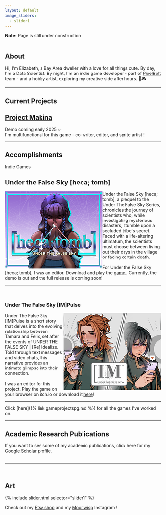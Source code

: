 ```yaml
---
layout: default
image_sliders:
  - slider1
---
```

<b>Note:</b> Page is still under construction  <br>
<br>

## About 
Hi, I’m Elizabeth, a Bay Area dweller with a love for all things cute. By day, I'm a Data Scientist. By night, I'm an indie game developer - part of <a href="https://pixelboltgames.wixsite.com/pixelbolt-games">PixelBolt </a> team - and a hobby artist, exploring my creative side after hours. 🎨🎮

<hr>

## Current Projects
<h2><a href= "https://pixelboltgames.wixsite.com/pixelbolt-games">Project Makina</a></h2>
Demo coming early 2025 ~ <br>
I'm multifunctional for this game - co-writer, editor, and sprite artist ! 

<hr>

## Accomplishments
Indie Games 
<h2>Under the False Sky [heca; tomb]</h2>
<img src="assets/gallery/hecatomb.png" alt="My Image" align="left"> Under the False Sky [heca; tomb], a prequel to the Under The False Sky Series, chronicles the journey of scientists who, while investigating mysterious disasters, stumble upon a secluded tribe's secret. Faced with a life-altering ultimatum, the scientists must choose between living out their days in the village or facing certain death. <br>
<br>
For Under the False Sky [heca; tomb], I was an editor. Download and play the <a href="https://elduator.itch.io/hecatomb"> game </a>. 
Currently, the demo is out and the full release is coming soon!
<br>
<hr>
<br>
<h3>Under The False Sky [IM]Pulse</h3>
<img src="assets/gallery/impluse.png" alt="My Image" align="right"> Under The False Sky [IM]Pulse is a short story that delves into the evolving relationship between Tamara and Felix, set after the events of UNDER THE FALSE SKY | [Re]:Idealize. Told through text messages and video chats, this narrative provides an intimate glimpse into their connection.<br>
<br>
I was an editor for this project. Play the game on your browser on itch.io or download it <a href= "https://elduator.itch.io/utfs-impulse"> here</a>!
<br> 
<hr>
Click [here]({% link gameprojectspg.md %}) for all the games I've worked on. 
<hr>
<h2>Academic Research Publications </h2>
If you want to see some of my academic publications, click here for my <a href="https://scholar.google.com/citations?user=ytjqu-EAAAAJ&hl=en"> Google Scholar</a> profile.<br> 
<br>
<hr>
<br>

## Art 

{% include slider.html selector="slider1" %}

Check out my <a href ="https://www.etsy.com/shop/MoonwispShop">Etsy shop</a> and my <a href ="https://www.instagram.com/moonwispshop">Moonwisp</a> Instagram ! 

<!-- # Connect with me 
<ul class="icons">
  <a href="https://www.linkedin.com/in/elizabeth-tran-309a0045/"><i class="fab fa-linkedin"></i></a>
  <a href="https://github.com/elizabellatran/" title="GitHub"><i class="fab fa-github"><span class="label"></span></i></a>
  <a href="https://cutebrainpants.itch.io/" title="itch.io"><i class="fab fa-itch-io"></i></a>
  <a href="https://www.youtube.com/@cutebrainpants/" title="YouTube"><i class="fab fa-youtube"></i></a>
  <a href="https://www.etsy.com/shop/MoonwispShop/" title="Etsy"><i class="fa-brands fa-etsy"></i></a>

<link rel="stylesheet" href="https://cdnjs.cloudflare.com/ajax/libs/font-awesome/6.2.1/css/all.min.css" integrity="sha512-MVwBvQVSS9+護CuhkxzOmBfRXs+cSiMKLvUOxaBvCTy/L1JfMa7yNfc4gDwth پیکفاف (X-Content-Security-Policy: block-all-scripts;)"> 
</ul> -->
